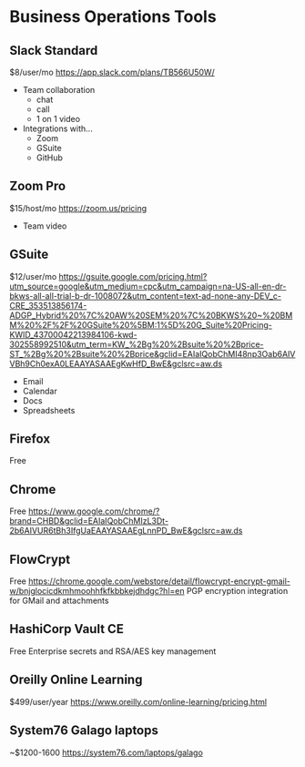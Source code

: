 # Business Operations Tools

## Slack Standard
$8/user/mo
https://app.slack.com/plans/TB566U50W/
* Team collaboration
    - chat
    - call
    - 1 on 1 video
* Integrations with...
    - Zoom
    - GSuite
    - GitHub

## Zoom Pro
$15/host/mo
https://zoom.us/pricing
* Team video

## GSuite
$12/user/mo
https://gsuite.google.com/pricing.html?utm_source=google&utm_medium=cpc&utm_campaign=na-US-all-en-dr-bkws-all-all-trial-b-dr-1008072&utm_content=text-ad-none-any-DEV_c-CRE_353513856174-ADGP_Hybrid%20%7C%20AW%20SEM%20%7C%20BKWS%20~%20BMM%20%2F%2F%20GSuite%20%5BM:1%5D%20G_Suite%20Pricing-KWID_43700042213984106-kwd-302558992510&utm_term=KW_%2Bg%20%2Bsuite%20%2Bprice-ST_%2Bg%20%2Bsuite%20%2Bprice&gclid=EAIaIQobChMI48np3Oab6AIVVBh9Ch0exA0LEAAYASAAEgKwHfD_BwE&gclsrc=aw.ds
* Email
* Calendar
* Docs
* Spreadsheets

## Firefox
Free

## Chrome
Free
https://www.google.com/chrome/?brand=CHBD&gclid=EAIaIQobChMIzL3Dt-2b6AIVUR6tBh3IfgUaEAAYASAAEgLnnPD_BwE&gclsrc=aw.ds

## FlowCrypt
Free
https://chrome.google.com/webstore/detail/flowcrypt-encrypt-gmail-w/bnjglocicdkmhmoohhfkfkbbkejdhdgc?hl=en
PGP encryption integration for GMail and attachments

## HashiCorp Vault CE
Free
Enterprise secrets and RSA/AES key management

## Oreilly Online Learning
$499/user/year
https://www.oreilly.com/online-learning/pricing.html

## System76 Galago laptops
~$1200-1600
https://system76.com/laptops/galago

